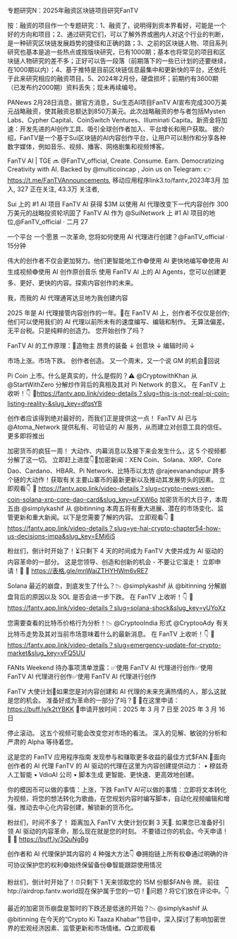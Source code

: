专题研究N：2025年融资区块链项目研究FanTV

按：融资的项目作一个专题研究：1、融资了，说明得到资本界看好，可能是一个好的方向和项目；2、通过研究它们，可以了解外界或圈内人对这个行业的判断，是一种研究区块链发展趋势的捷径和正确的路；3、之前的区块链人物、项目系列研究也基本是追一些热点或按版块研究，已有1000期；基本也将常见的项目和区块链人物研究的差不多；正好可以告一段落（前期落下的一些已计划的还要继续，在1000期以内）；4、基于推特是目前区块链信息最集中和更新快的平台，还依托于此来研究相应的融资项目。5、2024年2月份，硬盘损坏；前期约有3600期（已发布约2000期）资料丢失；现未再续编号。

PANews 2月28日消息，据官方消息，Sui生态AI项目FanTV AI宣布完成300万美元战略融资，使其融资总额达到850万美元。此次战略融资的参与者包括Mysten Labs、Cypher Capital、CoinSwitch Ventures、Illuminati Capita。新资金将加速：开发先进的AI创作工具、吸引全球创作者加入、平台增长和用户获取。
据介绍，FanTV是一个基于Sui区块链的AI内容创作平台，让用户可以制作和分享各种数字媒体，例如音乐、视频、播客、网络剧集和视频博客。

FanTV AI | TGE 
🔜
@FanTV_official,
Create. Consume. Earn. Democratizing Creativity with AI.
Backed by 
@multicoincap
,
Join us on Telegram: 
👉 https://t.me/FanTVAnnouncements,
移动应用程序link3.to/fantv,2023年3月 加入,
327 正在关注,
43.3万 关注者,


Sui 上的 #1 AI 项目 FanTV AI 获得 $3M 以使用 AI 代理改变下一代内容创作
300 万美元的战略投资轮巩固了 FanTV AI 作为 @SuiNetwork 上 #1 AI 项目的地位,@FanTV_official
·
二月 27

一个平台
一个愿景
一次革命,
您将如何使用 AI 代理进行创建？@FanTV_official
·
15分钟

伟大的创作者不仅会更加努力。他们更智能地工作🟣使用 AI 更快地编写🟣使用 AI 生成视频🟣使用 AI 创作原创音乐
使用 FanTV AI 上的 AI Agents，您可以创建更多、更好、更快的内容。探索内容创作的未来。

我，而我的 AI 代理通宵达旦地为我创建内容

2025 年是 AI 代理接管内容创作的一年。💜在 FanTV AI 上，创作者不仅仅是创作;他们可以使用我们的 AI 代理以前所未有的速度编写、编辑和制作。
无算法偏差。无平台税。只是纯粹的创造力。
您开始创作了吗？

FanTV AI 的工作原理：🤳造物主
昂贵的装备 ↓
创意块 ↓
编辑时间 ↓

市场上涨。市场下跌。
创作者创造。
又一个周末，又一个说 GM 的机会🐘回说

Pi Coin 上市。什么是真实的，什么是假的？⚠️
@CryptowithKhan
从
@StartWithZero
分解炒作背后的真相及其对 Pi Network 的意义。
在 FanTV 上收听！👇
🔗https://fantv.app.link/video-details？slug=this-is-not-real-pi-coin-listing-reality-&slug_key=dfqsYB

创作者应该得到绝对最好的，而我们正是提供这一点！
FanTV AI 已与
@Atoma_Network
提供私有、可验证的 AI 服务，从而建立对创意工具的信任。
更多即将推出

加密货币的疯狂一周！
大动作、内幕消息以及接下来会发生什么，这 5 个视频都分解了这一切。
立即赶上进度👇🧵加密新闻：XEN Coin、Solana、XRP、Core Dao、Cardano、HBAR、Pi Network、比特币以太坊
@rajeevanandspur
跨多个链的大动作！获取有关主要山寨币的最新更新以及推动其发展势头的因素。
立即观看👇
🔗 https://fantv.app.link/video-details？slug=crypto-news-xen-coin-solana-xrp-core-dao-card&slug_key=uFXW6o
加密货币的大日子，本周五由
@simplykashif
从
@bitinning
本周五将有重大进展、潜在的市场变化、监管更新和重大新闻。以下是您需要了解的内容。
立即观看👇
🔗 https://fantv.app.link/video-details？slug=ye-hai-crypto-chapter54-how-us-decisions-impa&slug_key=EMj6iS

粉丝们，倒计时开始了！⏳只剩下 4 天的时间成为 FanTV 大使并成为 AI 驱动的内容革命的一部分。
这是您领导、创造和创新的机会 - 不要让它溜走！
立即申请！💜
📝 https://表格.gle/mnWaiZTHYHWm6vRE7

Solana 最近的崩盘，到底发生了什么？📉
@simplykashif
从
@bitinning
分解崩盘背后的原因以及 SOL 是否会进一步下跌。
在 FanTV 上收听！👇
🔗 https://fantv.app.link/video-details？slug=solana-shock&slug_key=yUYoXz

您需要查看的比特币价格行为分析！📉
@CryptooIndia
形式
@CryptooAdy
有关比特币走势及其对当前市场意味着什么的最新消息。
在 FanTV 上收听！👇
🔗 https://fantv.app.link/video-details？slug=emergency-update-for-crypto-market&slug_key=vFQ5UU

FANts Weekend 待办事项清单泄露：✅使用 FanTV AI 代理进行创作✅使用 FanTV AI 代理进行创作✅使用 FanTV AI 代理进行创作

FanTV 大使计划🐘如果您是对内容创建和 AI 代理的未来充满热情的人，那么这就是您的机会。
准备好成为革命的一部分了吗？🙌
📝在这里申请：https://buff.ly/k2tYBKK
📅申请开放时间：2025 年 3 月 7 日至 2025 年 3 月 16 日

停止滚动。
这五个视频可能会改变您对市场的看法。
深入的见解、敏锐的分析和严肃的 Alpha 等待着您。

这是您的 FanTV 应用程序指南
发现参与和赚取更多收益的最佳方式$FAN.🧵面向创作者的 AI 代理
FanTV 的 AI 驱动的代理在这里为内容创建提供动力：
• 穆兹奇人工智能
• VdioAI 公司
• 脚本生成
更智能、更快速、更高效地创建。

你的模因币可以做的事情：上涨，下跌
FanTV AI可以做的事情：立即将文本转化为视频，将您的想法转化为歌曲，在您规划内容时编写脚本，自动化视频编辑和增强，推动去中心化内容创建，解锁新的货币化。

粉丝们，时间不多了！
距离加入 FanTV 大使计划仅剩 3 天🐘.
如果您已准备好引领 AI 驱动的内容革命，那么现在就是您的时刻。
不要错过你的机会。今天申请！💜
📝 https://buff.ly/3QuNgBg

创作者和 AI 代理保护其内容的 4 种强大方法👇
🟣拥抱链上所有权🟣通过明确的许可协议保护您的权利🟣始终保留备份🟣智能跟踪使用情况

粉丝们，倒计时开始了！⏰只剩下 1 天来领取您的 15M 份额$FAN令 牌。
前往htp://airdrop.fantv.world现在保护属于您的一切！💜问题？将它们放在评论中。👇

最近的加密货币崩盘是暂时的下跌还是低迷的开始？📉
@simplykashif
从
@bitinning
在今天的“Crypto Ki Taaza Khabar”节目中，深入探讨了影响加密世界的宏观经济因素、监管更新和市场情绪。📺立即观看
